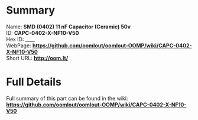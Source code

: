 
Summary
=================
  
Name: __SMD (0402) 11 nF Capacitor (Ceramic) 50v__    
ID: __CAPC-0402-X-NF10-V50__   
Hex ID: ____   
WebPage: __https://github.com/oomlout/oomlout-OOMP/wiki/CAPC-0402-X-NF10-V50__   
Short URL: __http://oom.lt/__   

Full Details
==========================
Full summary of this part can be found in the wiki:   
__https://github.com/oomlout/oomlout-OOMP/wiki/CAPC-0402-X-NF10-V50__    

